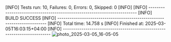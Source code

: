 [INFO] Tests run: 10, Failures: 0, Errors: 0, Skipped: 0
[INFO]
[INFO] ------------------------------------------------------------------------
[INFO] BUILD SUCCESS
[INFO] ------------------------------------------------------------------------
[INFO] Total time:  14.758 s
[INFO] Finished at: 2025-03-05T16:03:15+04:00
[INFO] ------------------------------------------------------------------------
![photo_2025-03-05_16-05-05](https://github.com/user-attachments/assets/0919e2d4-f5c5-4438-a050-688d4a38f8e8)
